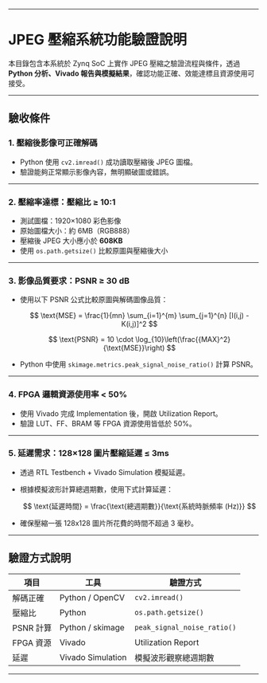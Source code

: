 

---

# JPEG 壓縮系統功能驗證說明

本目錄包含本系統於 Zynq SoC 上實作 JPEG 壓縮之驗證流程與條件，透過 **Python 分析、Vivado 報告與模擬結果**，確認功能正確、效能達標且資源使用可接受。

---

## 驗收條件

### 1️. 壓縮後影像可正確解碼

* Python 使用 `cv2.imread()` 成功讀取壓縮後 JPEG 圖檔。
* 驗證能夠正常顯示影像內容，無明顯破圖或錯誤。

---

### 2️. 壓縮率達標：壓縮比 ≥ 10:1

* 測試圖檔：1920×1080 彩色影像
* 原始圖檔大小：約 6MB（RGB888）
* 壓縮後 JPEG 大小應小於 **608KB**
* 使用 `os.path.getsize()` 比較原圖與壓縮後大小

---

### 3️. 影像品質要求：PSNR ≥ 30 dB

* 使用以下 PSNR 公式比較原圖與解碼圖像品質：

  $$
  \text{MSE} = \frac{1}{mn} \sum_{i=1}^{m} \sum_{j=1}^{n} [I(i,j) - K(i,j)]^2
  $$

  $$
  \text{PSNR} = 10 \cdot \log_{10}\left(\frac{{MAX}^2}{\text{MSE}}\right)
  $$

* Python 中使用 `skimage.metrics.peak_signal_noise_ratio()` 計算 PSNR。

---

### 4️. FPGA 邏輯資源使用率 < 50%

* 使用 Vivado 完成 Implementation 後，開啟 Utilization Report。
* 驗證 LUT、FF、BRAM 等 FPGA 資源使用皆低於 50%。

---

### 5️. 延遲需求：128×128 圖片壓縮延遲 ≤ 3ms

* 透過 RTL Testbench + Vivado Simulation 模擬延遲。

* 根據模擬波形計算總週期數，使用下式計算延遲：

  $$
  \text{延遲時間} = \frac{\text{總週期數}}{\text{系統時脈頻率 (Hz)}}
  $$

* 確保壓縮一張 128x128 圖片所花費的時間不超過 3 毫秒。

---

## 驗證方式說明

| 項目      | 工具                | 驗證方式                        |
| ------- | ----------------- | --------------------------- |
| 解碼正確    | Python / OpenCV   | `cv2.imread()`              |
| 壓縮比     | Python            | `os.path.getsize()`         |
| PSNR 計算 | Python / skimage  | `peak_signal_noise_ratio()` |
| FPGA 資源 | Vivado            | Utilization Report          |
| 延遲      | Vivado Simulation | 模擬波形觀察總週期數                  |

---


